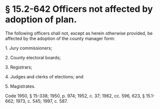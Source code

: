 # § 15.2-642 Officers not affected by adoption of plan.

<p>The following officers shall not, except as herein otherwise provided, be affected by the adoption of the county manager form:</p><p>1. Jury commissioners;</p><p>2. County electoral boards;</p><p>3. Registrars;</p><p>4. Judges and clerks of elections; and</p><p>5. Magistrates.</p><p>Code 1950, § 15-338; 1950, p. 974; 1952, c. 37; 1962, cc. 596, 623, § 15.1-662; 1973, c. 545; 1997, c. 587.</p>
